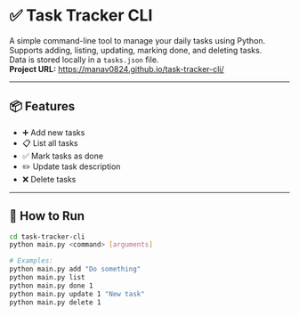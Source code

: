 # ✅ Task Tracker CLI

A simple command-line tool to manage your daily tasks using Python.  
Supports adding, listing, updating, marking done, and deleting tasks.  
Data is stored locally in a `tasks.json` file.  
**Project URL:** https://manav0824.github.io/task-tracker-cli/

---

## 📦 Features

- ➕ Add new tasks  
- 📋 List all tasks  
- ✅ Mark tasks as done  
- ✏️ Update task description  
- ❌ Delete tasks  

---

## 🚀 How to Run

```bash
cd task-tracker-cli
python main.py <command> [arguments]

# Examples:
python main.py add "Do something"
python main.py list
python main.py done 1
python main.py update 1 "New task"
python main.py delete 1
